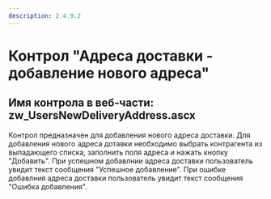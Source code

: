 ```yaml
---
description: 2.4.9.2
---
```


# Контрол "Адреса доставки - добавление нового адреса"

## Имя контрола в веб-части: zw\_UsersNewDeliveryAddress.ascx

Контрол предназначен для добавления нового адреса доставки. Для добавления нового адреса дотавки необходимо выбрать контрагента из выпадающего списка, заполнить поля адреса и нажать кнопку "Добавить". При успешном добавлнии адреса доставки пользователь увидит текст сообщения "Успешное добавление". При ошибке добавлния адреса доставки пользователь увидит текст сообщения "Ошибка добавления".


